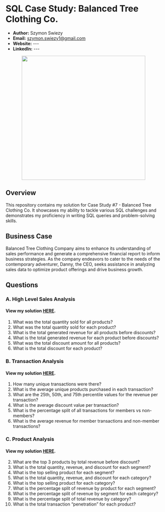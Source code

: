 # SQL Case Study: Balanced Tree Clothing Co.

- **Author:** Szymon Swiezy
- **Email:** szymon.swiezy1@gmail.com
- **Website:** ---
- **LinkedIn:** ---


<p align="center">
<img src="https://github.com/SimonAnalyst/SQL-project/blob/main/7.png?raw=true" align="center" width="400" height="400" >

## Overview

This repository contains my solution for Case Study #7 - Balanced Tree Clothing Co. It showcases my ability to tackle various SQL challenges and demonstrates my proficiency in writing SQL queries and problem-solving skills.


## Business Case

Balanced Tree Clothing Company aims to enhance its understanding of sales performance and generate a comprehensive financial report to inform business strategies. As the company endeavors to cater to the needs of the contemporary adventurer, Danny, the CEO, seeks assistance in analyzing sales data to optimize product offerings and drive business growth.


## Questions

### A. High Level Sales Analysis

#### View my solution [HERE](https://github.com/SimonAnalyst/SQL_project/blob/main/Solutions/A.%20High%20Level%20Sales%20Analysis.md).

1. What was the total quantity sold for all products?
2. What was the total quantity sold for each product?
3. What is the total generated revenue for all products before discounts?
4. What is the total generated revenue for each product before discounts?
5. What was the total discount amount for all products?
6. What is the total discount for each product?

### B. Transaction Analysis

#### View my solution [HERE](link_to_solution).

1. How many unique transactions were there?
2. What is the average unique products purchased in each transaction?
3. What are the 25th, 50th, and 75th percentile values for the revenue per transaction?
4. What is the average discount value per transaction?
5. What is the percentage split of all transactions for members vs non-members?
6. What is the average revenue for member transactions and non-member transactions?

### C. Product Analysis

#### View my solution [HERE](link_to_solution).

2. What are the top 3 products by total revenue before discount?
3. What is the total quantity, revenue, and discount for each segment?
4. What is the top selling product for each segment?
5. What is the total quantity, revenue, and discount for each category?
6. What is the top selling product for each category?
7. What is the percentage split of revenue by product for each segment?
8. What is the percentage split of revenue by segment for each category?
9. What is the percentage split of total revenue by category?
10. What is the total transaction “penetration” for each product?
